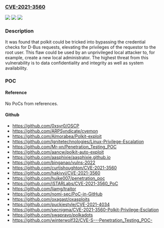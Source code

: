 ### [CVE-2021-3560](https://cve.mitre.org/cgi-bin/cvename.cgi?name=CVE-2021-3560)
![](https://img.shields.io/static/v1?label=Product&message=polkit&color=blue)
![](https://img.shields.io/static/v1?label=Version&message=n%2Fa&color=blue)
![](https://img.shields.io/static/v1?label=Vulnerability&message=CWE-863&color=brighgreen)

### Description

It was found that polkit could be tricked into bypassing the credential checks for D-Bus requests, elevating the privileges of the requestor to the root user. This flaw could be used by an unprivileged local attacker to, for example, create a new local administrator. The highest threat from this vulnerability is to data confidentiality and integrity as well as system availability.

### POC

#### Reference
No PoCs from references.

#### Github
- https://github.com/0xsyr0/OSCP
- https://github.com/ARPSyndicate/cvemon
- https://github.com/Almorabea/Polkit-exploit
- https://github.com/Ignitetechnologies/Linux-Privilege-Escalation
- https://github.com/Mr-xn/Penetration_Testing_POC
- https://github.com/aancw/polkit-auto-exploit
- https://github.com/aasphixie/aasphixie.github.io
- https://github.com/binganao/vulns-2022
- https://github.com/curtishoughton/CVE-2021-3560
- https://github.com/hakivvi/CVE-2021-3560
- https://github.com/huike007/penetration_poc
- https://github.com/iSTARLabs/CVE-2021-3560_PoC
- https://github.com/liamg/traitor
- https://github.com/nomi-sec/PoC-in-GitHub
- https://github.com/oxagast/oxasploits
- https://github.com/puckiestyle/CVE-2021-4034
- https://github.com/secnigma/CVE-2021-3560-Polkit-Privilege-Esclation
- https://github.com/swapravo/polkadots
- https://github.com/winterwolf32/CVE-S---Penetration_Testing_POC-

